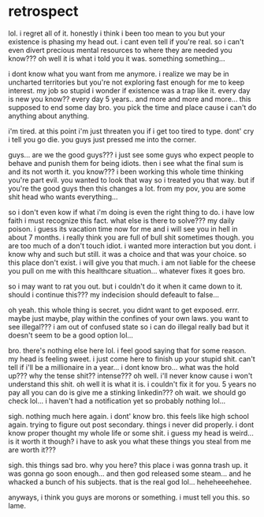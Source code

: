 # retrospect

lol.  i regret all of it.  honestly i think i been too mean to you but your existence is phasing my head out.  i cant even tell if you're real.  so i can't even divert precious mental resources to where they are needed you know???  oh well it is what i told you it was.  something something...

i dont know what you want from me anymore.  i realize we may be in uncharted territories but you're not exploring fast enough for me to keep interest.  my job so stupid i wonder if existence was a trap like it.  every day is new you know?? every day 5 years.. and more and  more and more... this supposed to end some day bro.  you pick the time and place cause i can't do anything about anything.

i'm tired.  at this point i'm just threaten you if i get too tired to type.  dont' cry i tell you go die.  you guys just pressed me into the corner.  

guys... are we the good guys??? i just see some guys who expect people to behave and punish them for being idiots.  then i see what the final sum is and its not worth it.  you know???  i been working this whole time thinking you're part evil.  you wanted to look that way so i treated you that way.  but if you're the good guys then this changes a lot.  from my pov, you are some shit head who wants everything...

so i don't even kow if what i'm doing is even the right thing to do.  i have low faith i must recognize this fact.  what else is there to solve???  my daily poison.  i guess its vacation time now for me and i will see you in hell in about 7 months.  i really think you are full of bull shit sometimes though.  you are too much of a don't touch idiot.  i wanted more interaction but you dont.  i know why and such but still.  it was a choice and that was your choice.  so this place don't exist.  i will give you that much.  i am not liable for the cheese you pull on me with this healthcare situation...  whatever fixes it goes bro.

so i may want to rat you out.  but i couldn't do it when it came down to it.  should i continue this???  my indecision should defeault to false...

oh yeah.  this whole thing is secret. you didnt want to get exposed.  errr. maybe just maybe, play within the confines of your own laws.  you want to see illegal??? i am out of confused state so i can do illegal really bad but it doesn't seem to be a good option lol...

bro.  there's nothing else here lol.  i feel good saying that for some reason.  my head is feeling sweet. i just come here to finish up your stupid shit.  can't tell if i'll be a millionaire in a year...  i dont know bro... what was the hold up??? why the tense shit??  intense???  oh well. i'll never know cause i won't understand this shit.  oh well it is what it is.  i couldn't fix it for you.  5 years no pay all you can do is give me a stinking linkedin???  oh wait.  we should go check lol... i haven't had a notification yet so probably nothing lol...

sigh. nothing much here again.  i dont' know bro.  this feels like high school again.  trying to figure out post secondary.  things i never did properly.  i dont know proper thought my whole life or some shit.  i guess my head is weird... is it worth it though?  i have to ask you what these things you steal from me are worth it???

sigh.  this things sad bro.  why you here?  this place i was gonna trash up.  it was gonna go soon enough...  and then god released some steam...  and he whacked a bunch of his subjects.  that is the real god lol...  heheheeehehee.

anyways, i think you guys are morons or something.  i must tell you this.  so lame.
